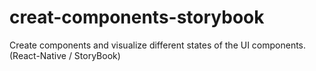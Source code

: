 # creat-components-storybook
Create components and visualize different states of the UI components. (React-Native / StoryBook)
